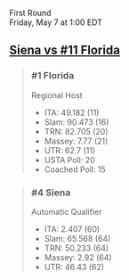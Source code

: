 First Round  
Friday, May 7 at 1:00 EDT
## [Siena vs #11 Florida](https://www.ncaa.com/game/5833667) 

> ### #1 Florida  
> Regional Host  
> - ITA: 49.182 (11)  
> - Slam: 90.473 (16)  
> - TRN: 82.705 (20)  
> - Massey: 7.77 (21)  
> - UTR: 62.7 (11)  
> - USTA Poll: 20  
> - Coached Poll: 15  

> ### #4 Siena  
> Automatic Qualifier  
> - ITA: 2.407 (60)  
> - Slam: 65.568 (64)  
> - TRN: 50.233 (64)  
> - Massey: 2.92 (64)  
> - UTR: 46.43 (62)  